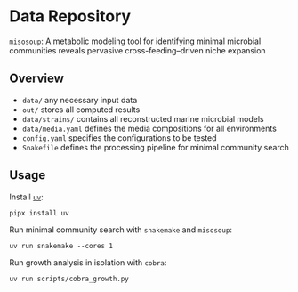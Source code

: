 # Data Repository

`misosoup`: A metabolic modeling tool for identifying minimal microbial communities reveals pervasive cross-feeding–driven niche expansion

## Overview

- `data/` any necessary input data
- `out/` stores all computed results
- `data/strains/` contains all reconstructed marine microbial models
- `data/media.yaml` defines the media compositions for all environments
- `config.yaml` specifies the configurations to be tested
- `Snakefile` defines the processing pipeline for minimal community search

## Usage

Install [`uv`](https://github.com/astral-sh/uv):

```
pipx install uv
```

Run minimal community search with `snakemake` and `misosoup`:

```
uv run snakemake --cores 1
```

Run growth analysis in isolation with `cobra`:

```
uv run scripts/cobra_growth.py
```
